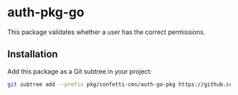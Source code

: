 # auth-pkg-go
This package validates whether a user has the correct permissions.

## Installation

Add this package as a Git subtree in your project:

```bash
git subtree add --prefix pkg/confetti-cms/auth-go-pkg https://github.com/confetti-cms/auth-pkg-go main
```
